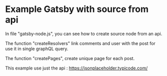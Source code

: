 # Example Gatsby with source from api

In file "gatsby-node.js", you can see how to create source node from an api.

The function "createResolvers" link comments and user with the post for use it in single graphQL query.

The function "createPages", create unique page for each post.

This example use just the api : https://jsonplaceholder.typicode.com/
